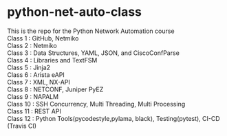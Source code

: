 # python-net-auto-class
This is the repo for the Python Network Automation course  
Class 1 : GitHub, Netmiko  
Class 2 : Netmiko  
Class 3 : Data Structures, YAML, JSON, and CiscoConfParse  
Class 4 : Libraries and TextFSM  
Class 5 : Jinja2  
Class 6 : Arista eAPI  
Class 7 : XML, NX-API  
Class 8 : NETCONF, Juniper PyEZ  
Class 9 : NAPALM  
Class 10 : SSH Concurrency, Multi Threading, Multi Processing  
Class 11 : REST API  
Class 12 : Python Tools(pycodestyle,pylama, black), Testing(pytest), CI-CD (Travis CI)  
